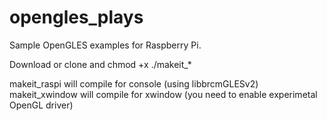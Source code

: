 # opengles_plays

Sample OpenGLES examples for Raspberry Pi.

Download or clone and chmod +x ./makeit_*

makeit_raspi will compile for console (using libbrcmGLESv2)
makeit_xwindow will compile for xwindow (you need to enable experimetal OpenGL driver)
